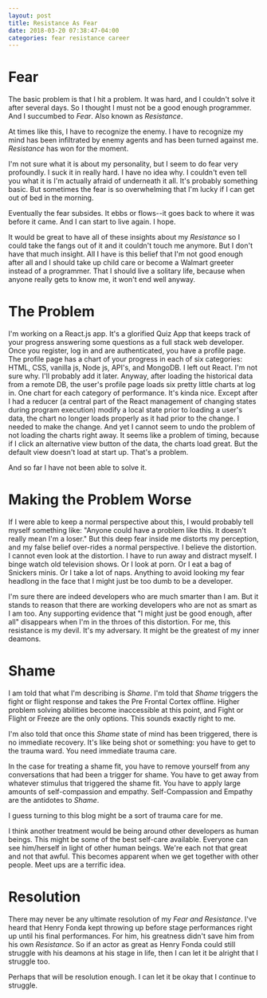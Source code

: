 ```yaml
---
layout: post
title: Resistance As Fear
date: 2018-03-20 07:38:47-04:00
categories: fear resistance career
---
```

# Fear

The basic problem is that I hit a problem.  It was hard, and I couldn't solve it after several days.  So I thought I must not be a good enough programmer.  And I succumbed to _Fear_.  Also known as _Resistance_.  

At times like this, I have to recognize the enemy.  I have to recognize my mind has been infiltrated by enemy agents and has been turned against me.  _Resistance_ has won for the moment.

I'm not sure what it is about my personality, but I seem to do fear very profoundly.  I suck it in really hard.  I have no idea why.  I couldn't even tell you what it is I'm actually afraid of underneath it all.  It's probably something basic.  But sometimes the fear is so overwhelming that I'm lucky if I can get out of bed in the morning.  

Eventually the fear subsides.  It ebbs or flows--it goes back to where it was before it came.  And I can start to live again.  I hope.

It would be great to have all of these insights about my _Resistance_ so I could take the fangs out of it and it couldn't touch me anymore.  But I don't have that much insight.  All I have is this belief that I'm not good enough after all and I should take up child care or become a Walmart greeter instead of a programmer.  That I should live a solitary life, because when anyone really gets to know me, it won't end well anyway.  

# The Problem

I'm working on a React.js app.  It's a glorified Quiz App that keeps track of your progress answering some questions as a full stack web developer.  Once you register, log in and are authenticated, you have a profile page.  The profile page has a chart of your progress in each of six categories: HTML, CSS, vanilla js, Node js, API's, and MongoDB.  I left out React.  I'm not sure why.  I'll probably add it later.  Anyway, after loading the historical data from a remote DB, the user's profile page loads six pretty little charts at log in.  One chart for each category of performance.  It's kinda nice.  Except after I had a reducer (a central part of the React management of changing states during program execution) modify a local state prior to loading a user's data, the chart no longer loads properly as it had prior to the change.  I needed to make the change.  And yet I cannot seem to undo the problem of not loading the charts right away.  It seems like a problem of timing, because if I click an alternative view button of the data, the charts load great.  But the default view doesn't load at start up.  That's a problem.  

And so far I have not been able to solve it.

# Making the Problem Worse

If I were able to keep a normal perspective about this, I would probably tell myself something like: "Anyone could have a problem like this.  It doesn't really mean I'm a loser."  But this deep fear inside me distorts my perception, and my false belief over-rides a normal perspective.  I believe the distortion.  I cannot even look at the distortion.  I have to run away and distract myself.  I binge watch old television shows.  Or I look at porn.  Or I eat a bag of Snickers minis.  Or I take a lot of naps.  Anything to avoid looking my fear headlong in the face that I might just be too dumb to be a developer.  

I'm sure there are indeed developers who are much smarter than I am.  But it stands to reason that there are working developers who are not as smart as I am too.  Any supporting evidence that "I might just be good enough, after all" disappears when I'm in the throes of this distortion.  For me, this resistance is my devil.  It's my adversary.  It might be the greatest of my inner deamons.  

# Shame

I am told that what I'm describing is _Shame_.  I'm told that _Shame_ triggers the fight or flight response and takes the Pre Frontal Cortex offline.  Higher problem solving abilities become inaccessible at this point, and Fight or Flight or Freeze are the only options.  This sounds exactly right to me.  

I'm also told that once this _Shame_ state of mind has been triggered, there is no immediate recovery.  It's like being shot or something: you have to get to the trauma ward.  You need immediate trauma care.

In the case for treating a shame fit, you have to remove yourself from any conversations that had been a trigger for shame.  You have to get away from whatever stimulus that triggered the shame fit.  You have to apply large amounts of self-compassion and empathy.  Self-Compassion and Empathy are the antidotes to _Shame_.

I guess turning to this blog might be a sort of trauma care for me.  

I think another treatment would be being around other developers as human beings.  This might be some of the best self-care available.  Everyone can see him/herself in light of other human beings.  We're each not that great and not that awful.  This becomes apparent when we get together with other people.  Meet ups are a terrific idea.

# Resolution

There may never be any ultimate resolution of my _Fear and Resistance_.  I've heard that Henry Fonda kept throwing up before stage performances right up until his final performances.  For him, his greatness didn't save him from his own _Resistance_.  So if an actor as great as Henry Fonda could still struggle with his deamons at his stage in life, then I can let it be alright that I struggle too.

Perhaps that will be resolution enough.  I can let it be okay that I continue to struggle.